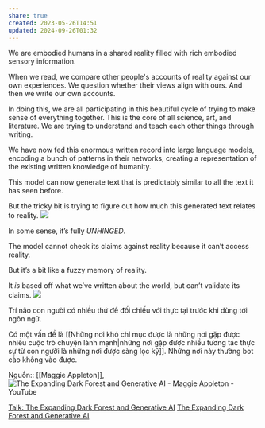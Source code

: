 ```yaml
---
share: true
created: 2023-05-26T14:51
updated: 2024-09-26T01:32
---
```

We are embodied humans in a shared reality filled with rich embodied sensory information.

When we read, we compare other people's accounts of reality against our own experiences. We question whether their views align with ours. And then we write our own accounts.

In doing this, we are all participating in this beautiful cycle of trying to make sense of everything together. This is the core of all science, art, and literature. We are trying to understand and teach each other things through writing.

We have now fed this enormous written record into large language models, encoding a bunch of patterns in their networks, creating a representation of the existing written knowledge of humanity.

This model can now generate text that is predictably similar to all the text it has seen before.

But the tricky bit is trying to figure out how much this generated text relates to reality.
![](https://maggieappleton.com/images/posts/forest-talk/dft_75.jpeg)

In some sense, it’s fully _UNHINGED_.

The model cannot check its claims against reality because it can’t access reality.

But it’s a bit like a fuzzy memory of reality.

It _is_ based off what we’ve written about the world, but can’t validate its claims.
![](https://maggieappleton.com/images/posts/forest-talk/dft_76.jpeg)

Trí não con người có nhiều thứ để đối chiếu với thực tại trước khi dùng tới ngôn ngữ.

Có một vấn đề là [[Những nơi khó chỉ mục được là những nơi gặp được nhiều cuộc trò chuyện lành mạnh|những nơi gặp được nhiều tương tác thực sự từ con người là những nơi được sàng lọc kỹ]]. Những nơi này thường bot cào không vào được.

Nguồn:: [[Maggie Appleton]], ![The Expanding Dark Forest and Generative AI - Maggie Appleton - YouTube](https://youtu.be/VXkDaDDJjoA?si=Fj96-9uBY-OEFf6Z&t=1692)

[Talk: The Expanding Dark Forest and Generative AI](https://maggieappleton.com/forest-talk)
[The Expanding Dark Forest and Generative AI](https://maggieappleton.com/ai-dark-forest)